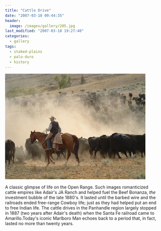 ```yaml
---
title: "Cattle Drive"
date: "2007-03-18 09:44:35"
header:
  image: /images/gallery/205.jpg
last_modified: "2007-03-18 19:27:40"
categories:
  - gallery
tags:
  - staked-plains
  - palo-duro
  - history  
---
```

![205](/images/gallery/205.jpg)

A classic glimpse of life on the Open Range. Such images romanticized cattle empires like Adair's JA Ranch and helped fuel the Beef Bonanza, _the_ investment bubble of the late 1880's. It lasted until the barbed wire and the railroads ended free-range Cowboy life; just as they had helped put an end to free Indian life. The cattle drives in the Panhandle region largely stopped in 1887 (two years after Adair's death) when the Santa Fe railroad came to Amarillo.Today's iconic Marlboro Man echoes back to a period that, in fact, lasted no more than twenty years.
